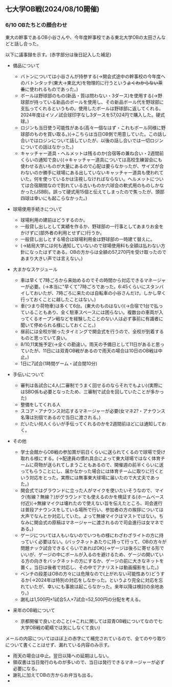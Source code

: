 ## 七大学OB戦(2024/08/10開催)
### 6/10 OBたちとの顔合わせ
東大の幹事であるOB小谷さんや、今年度幹事校である東北大学OBの太田さんなどと話し合った。

以下に議事録を示す。(赤字部分は後日記入した補足)

- 備品について
  
  - バトンについては小谷さんが持参する(→開会式途中の幹事校の今年度へのバトンタッチ(東大→東北大)を物理的に行うという~~よくわからない茶番~~に使われるものであった。)
  - ボールは野球部のもの(新品・質は問わない・3ダース)を使用する(→野球部が持っている新品のボールを使用し、その新品ボール代を野球部に支払ってくれるというもの。使用したボールは野球部に返してくれる。2024年度はイソノ試合球印字なし3ダースを57,024円で購入した。硬式球。)
  - ロジンも当日使う可能性がある(高々一個なはず・これもボール同様に野球部のものを買い取る。)(→こちらは当日OB側で用意していた。この話し合いではロジンについて話していたが、以後の話し合いでは一切ロジンについての話はなかった。)
  - キャッチャー道具・ヘルメットは残るのか(合宿等の兼ね合い・2週間前くらいの通知で良い)(→キャッチャー道具については高校生練習会にも使わせる古いものが大量にあるので心配は要らなかったが、サイズが合わないのか勝手に球場にある出していないキャッチャー道具も使われていた。何を使っているかは注視しなければならない。ヘルメットについては合宿期間なので割れている古いものか六球会の軟式用のものしかなかった(JSBB)。誤って硬式用15個と伝えてしまったので焦ったが、頭部四球は幸いにも起こらなかった。)
- 球場使用手続きについて
  - 球場利用の建前はどうするのか。
  - 一般貸し出しとして実績を作るか、野球部の一行事としてあまりお金をかけずに(部外者の利用とせずに)行うか。
  - 一般貸し出しとする場合は球場利用金は野球部の一時建て替えに。
  - (→結局大学には何も通知していないので球場使用料も全額は払わない方針になったはずである。OBの方からは全額の57,270円を受け取ったのであまり大きい声では言えない。)
- 大まかなスケジュール
  - 車は早くて7時ごろから来始めるのでその時間から対応できるマネージャーが必要。(→本当に"早くて"7時ごろであった。6:45くらいにスタンバイしておいたが、7時ごろに来たのは自転車の小谷さんだけ。しかし早く行っておくことに越したことはない。)
  - 車(つまり荷物車)は多くて6台。(東大のものはない)(→合宿で1台で払っていることもあり、全く駐車スペースには困らない。複数台の車両が入ってくるオープン戦などを経験したことのない人は必ず事前に有識者に聞いて停められる様にしておくこと。)
  - 昼前には全校が揃ったタイミングで開会式を行うので、全校が到着するものと思っていて良い。
  - 8/10,11実施予定(→全くの勘違い。雨天の予備日として11日があると思っていたが、11日には双青OB戦があるので雨天の場合は10日のOB戦は中止。)
  - 1日に7試合(1時間ゲーム・試合間10分)
- 手伝いについて
  - 審判は各試合に4人(二審制でうまく回せるのならそれでもよい)(実際にはSBO係も必要となったため、三審制で試合を回していたことが多かった)
  - 整備をしてくれる人
  - スコア・アナウンス対応するマネージャーが必要(女マネ2?・アナウンス名簿は別個であるので当日に渡される。)
  - だいたい何人くらいが手伝ってくれるのかを2週間前ほどには通知しておく。
- その他
  - 学士会館からOB戦の参加賞が前日くらいに送られてくるので球場で受け取れる様にする。(→配達員の慣れ具合によって東大球場ではなく体育チームに荷物が送られてしまうこともあるので、開催週の前半くらいに送ってもらうことにし、届かなかった場合には体育チームに取りに行くという対応をとった。実際には無事東大球場に届いたので大丈夫であった。)
  - 開会式ではグラウンドに立った人がマイクを使いたいそうなので、マイク(有線？無線？)がグラウンドでも使えるのかを検証する(ホームベース付近)(→無線マイクは壊れたので使えない旨を伝えたところ、司会進行は普段アナウンスをしている場所で行い、参加者の方の挨拶については大声でなんとか対応していた。よって無線マイクはマストではない。ちなみに開会式の原稿はマネージャーに渡されるので司会進行は女マネである。)
  - ゲージについては人もいないのでいつもの様にわざわざライトの方に持っていく必要はない。(バックネットあたりに持って行って、OBの方々が問題ナック試合できるくらいであればOK)(→ゲージは後ろに寄せる形でいいが、ゲージの中にボールが入るのを避けるため、ゲージの開いている方の向きをバックネットの方にするか、ゲージの前に大きなネットを置く。当日は後者で対応し、その中でアナリストは動画撮影をした。)
  - ベンチの段差はOBの方々には危険なので(上がれない可能性あり)どうするか(→2024年は特別の対応をしなかった。というより完全に対応を忘れていたが、幸いにも事故は起こらなかった。来年以降は検討の余地あり。)
  - 謝礼は1,500円×1試合5人×7試合=52,500円の分配を考える。
- 来年のOB戦について
  - 京都開催で良いとのこと(→これに関しては双青OB戦についてなので七大学OB戦の範疇では気にしなくて良い)
  
メールの内容についてはほぼ上の赤字にて補完されているので、全てのやり取りについて書くことはせず、漏れている内容のみ示す。
- 雨天の場合は中止。翌日以降への延期はしない。
- 領収書は当日発行のものが多いので、当日は発行できるマネージャーが必ず必要になる。
- 謝礼に加えてOBの方からお弁当も出る。
- 